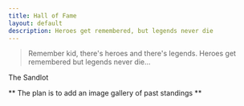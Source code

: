 ```yaml
---
title: Hall of Fame
layout: default
description: Heroes get remembered, but legends never die
---
```

> Remember kid, there's heroes and there's legends. Heroes get remembered but legends never die...

The Sandlot

** The plan is to add an image gallery of past standings ** 